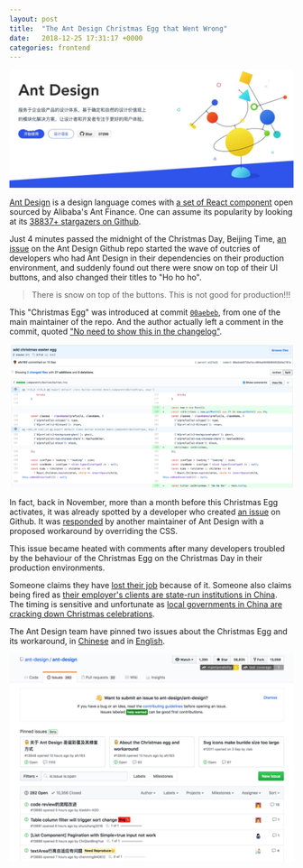 ```yaml
---
layout: post
title:  "The Ant Design Christmas Egg that Went Wrong"
date:   2018-12-25 17:31:17 +0000
categories: frontend
---
```


![](/assets/ant-design-index-snow.jpg)

[Ant Design](https://ant.design/) is a design language comes with [a set of React component](https://ant.design/docs/react/introduce) open sourced by Alibaba's Ant Finance. One can assume its popularity by looking at its [38837+ stargazers on Github](https://github.com/ant-design/ant-design/stargazers).

Just 4 minutes passed the midnight of the Christmas Day, Beijing Time, [an issue](https://github.com/ant-design/ant-design/issues/13818) on the Ant Design Github repo started the wave of outcries of developers who had Ant Design in their dependencies on their production environment, and suddenly found out there were snow on top of their UI buttons, and also changed their titles to "Ho ho ho".

> There is snow on top of the buttons. This is not good for production!!!

This "Christmas Egg" was introduced at commit [`00aebeb`](https://github.com/ant-design/ant-design/commit/00aebeb9756afecc884ad48486084836b9a2707a), from one of the main maintainer of the repo. And the author actually left a comment in the commit, quoted ["No need to show this in the changelog"](https://github.com/ant-design/ant-design/commit/00aebeb9756afecc884ad48486084836b9a2707a#commitcomment-30445378).

![](/assets/ant-design-commit-00aebeb-diff.png)

In fact, back in November, more than a month before this Christmas Egg activates, it was already spotted by a developer who created [an issue](https://github.com/ant-design/ant-design/issues/13098) on Github. It was [responded](https://github.com/ant-design/ant-design/issues/13098#issuecomment-441169987) by another maintainer of Ant Design with a proposed workaround by overriding the CSS.

This issue became heated with comments after many developers troubled by the behaviour of the Christmas Egg on the Christmas Day in their production environments.

Someone claims they have [lost their job](https://github.com/ant-design/ant-design/issues/13098#issuecomment-449786093) because of it. Someone also claims being fired as [their employer's clients are state-run institutions in China](https://github.com/ant-design/ant-design/issues/13848#issuecomment-449799637). The timing is sensitive and unfortunate as [local governments in China are cracking down Christmas celebrations](https://www.theguardian.com/world/2018/dec/24/china-cracks-down-on-christmas-celebrations).

The Ant Design team have pinned two issues about the Christmas Egg and its workaround, in [Chinese](https://github.com/ant-design/ant-design/issues/13848) and in [English](https://github.com/ant-design/ant-design/issues/13849).

![](/assets/ant-design-issues-20181225.png)
